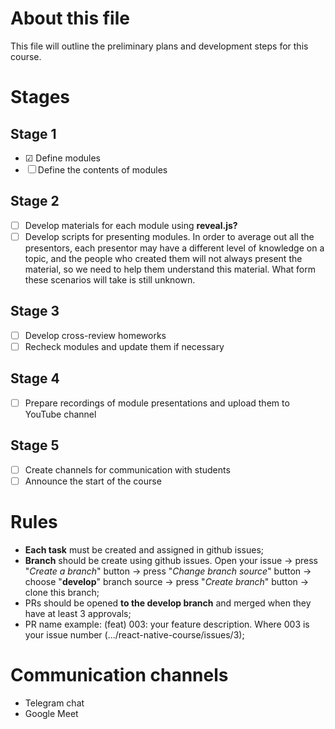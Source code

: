 # About this file

This file will outline the preliminary plans and development steps for this course.

# Stages

## Stage 1

- &#9745; Define modules
- &#9744; Define the contents of modules

## Stage 2

- &#9744; Develop materials for each module using **reveal.js?**
- &#9744; Develop scripts for presenting modules. In order to average out all the presentors, each presentor may have a different level of knowledge on a topic, and the people who created them will not always present the material, so we need to help them understand this material. What form these scenarios will take is still unknown.

## Stage 3

- &#9744; Develop cross-review homeworks
- &#9744; Recheck modules and update them if necessary

## Stage 4

- &#9744; Prepare recordings of module presentations and upload them to YouTube channel

## Stage 5

- &#9744; Create channels for communication with students
- &#9744; Announce the start of the course

# Rules

- **Each task** must be created and assigned in github issues;
- **Branch** should be create using github issues. Open your issue -> press "_Create a branch_" button -> press "_Change branch source_" button -> choose "**develop**" branch source -> press "_Create branch_" button -> clone this branch;
- PRs should be opened **to the develop branch** and merged when they have at least 3 approvals;
- PR name example: (feat) 003: your feature description. Where 003 is your issue number (.../react-native-course/issues/3);

# Communication channels

- Telegram chat
- Google Meet
